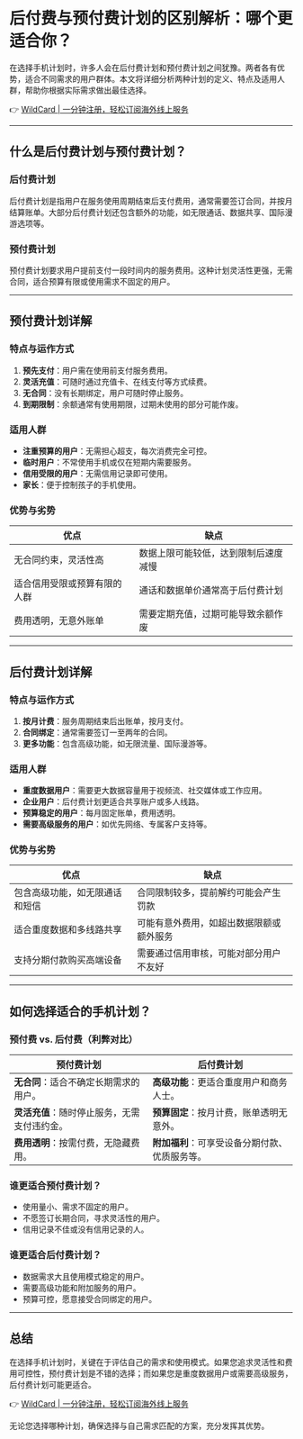 # 后付费与预付费计划的区别解析：哪个更适合你？

在选择手机计划时，许多人会在后付费计划和预付费计划之间犹豫。两者各有优势，适合不同需求的用户群体。本文将详细分析两种计划的定义、特点及适用人群，帮助你根据实际需求做出最佳选择。

👉 [WildCard | 一分钟注册，轻松订阅海外线上服务](https://bit.ly/bewildcard)

---

## 什么是后付费计划与预付费计划？

### 后付费计划
后付费计划是指用户在服务使用周期结束后支付费用，通常需要签订合同，并按月结算账单。大部分后付费计划还包含额外的功能，如无限通话、数据共享、国际漫游选项等。

### 预付费计划
预付费计划要求用户提前支付一段时间内的服务费用。这种计划灵活性更强，无需合同，适合预算有限或使用需求不固定的用户。

---

## 预付费计划详解

### 特点与运作方式
1. **预先支付**：用户需在使用前支付服务费用。
2. **灵活充值**：可随时通过充值卡、在线支付等方式续费。
3. **无合同**：没有长期绑定，用户可随时停止服务。
4. **到期限制**：余额通常有使用期限，过期未使用的部分可能作废。

### 适用人群
- **注重预算的用户**：无需担心超支，每次消费完全可控。
- **临时用户**：不常使用手机或仅在短期内需要服务。
- **信用受限的用户**：无需信用记录即可使用。
- **家长**：便于控制孩子的手机使用。

### 优势与劣势
| **优点**                                   | **缺点**                                   |
|----------------------------------------|----------------------------------------|
| 无合同约束，灵活性高                          | 数据上限可能较低，达到限制后速度减慢                   |
| 适合信用受限或预算有限的人群                    | 通话和数据单价通常高于后付费计划                      |
| 费用透明，无意外账单                           | 需要定期充值，过期可能导致余额作废                    |

---

## 后付费计划详解

### 特点与运作方式
1. **按月计费**：服务周期结束后出账单，按月支付。
2. **合同绑定**：通常需要签订一至两年的合同。
3. **更多功能**：包含高级功能，如无限流量、国际漫游等。

### 适用人群
- **重度数据用户**：需要更大数据容量用于视频流、社交媒体或工作应用。
- **企业用户**：后付费计划更适合共享账户或多人线路。
- **预算稳定的用户**：每月固定账单，费用透明。
- **需要高级服务的用户**：如优先网络、专属客户支持等。

### 优势与劣势
| **优点**                                   | **缺点**                                   |
|----------------------------------------|----------------------------------------|
| 包含高级功能，如无限通话和短信                    | 合同限制较多，提前解约可能会产生罚款                   |
| 适合重度数据和多线路共享                        | 可能有意外费用，如超出数据限额或额外服务                 |
| 支持分期付款购买高端设备                         | 需要通过信用审核，可能对部分用户不友好                   |

---

## 如何选择适合的手机计划？

### 预付费 vs. 后付费（利弊对比）
| **预付费计划**                          | **后付费计划**                          |
|-------------------------------------|-------------------------------------|
| **无合同**：适合不确定长期需求的用户。       | **高级功能**：更适合重度用户和商务人士。        |
| **灵活充值**：随时停止服务，无需支付违约金。    | **预算固定**：按月计费，账单透明无意外。        |
| **费用透明**：按需付费，无隐藏费用。          | **附加福利**：可享受设备分期付款、优质服务等。     |

### 谁更适合预付费计划？
- 使用量小、需求不固定的用户。
- 不愿签订长期合同，寻求灵活性的用户。
- 信用记录不佳或没有信用记录的人。

### 谁更适合后付费计划？
- 数据需求大且使用模式稳定的用户。
- 需要高级功能和附加服务的用户。
- 预算可控，愿意接受合同绑定的用户。

---

## 总结

在选择手机计划时，关键在于评估自己的需求和使用模式。如果您追求灵活性和费用可控性，预付费计划是不错的选择；而如果您是重度数据用户或需要高级服务，后付费计划可能更适合。

👉 [WildCard | 一分钟注册，轻松订阅海外线上服务](https://bit.ly/bewildcard)

无论您选择哪种计划，确保选择与自己需求匹配的方案，充分发挥其优势。
